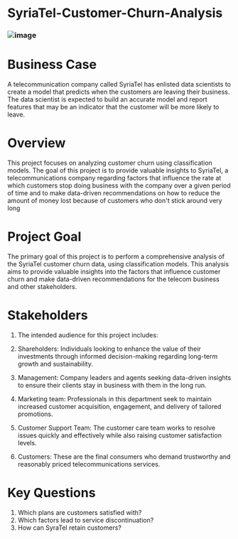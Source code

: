 # SyriaTel-Customer-Churn-Analysis
### ![image](https://github.com/mwanza00/SyriaTel-customer-churn/assets/137791910/037db45c-3bdd-4cde-bb76-b36e2c0501d1)
# Business Case
A telecommunication company called SyriaTel has enlisted data scientists to create a model that predicts when the customers are leaving their business. The data scientist is expected to build an accurate model and report features that may be an indicator that the customer will be more likely to leave.
# Overview
This project focuses on analyzing customer churn using classification models. The goal of this project is to provide valuable insights to SyriaTel, a telecommunications company regarding factors that influence the rate at which customers stop doing business with the company over a given period of time and to make data-driven recommendations on how to reduce the amount of money lost because of customers who don't stick around very long
# Project Goal
The primary goal of this project is to perform a comprehensive analysis of the SyriaTel customer churn data, using classification models. This analysis aims to provide valuable insights into the factors that influence customer churn and make data-driven recommendations for the telecom business and other stakeholders.
# Stakeholders
1. The intended audience for this project includes:

2. Shareholders: Individuals looking to enhance the value of their investments through informed decision-making regarding long-term growth and sustainability.

3. Management: Company leaders and agents seeking data-driven insights to ensure their clients stay in business with them in the long run.

4. Marketing team: Professionals in this department seek to maintain increased customer acquisition, engagement, and delivery of tailored promotions.

5. Customer Support Team: The customer care team works to resolve issues quickly and effectively while also raising customer satisfaction levels.

6. Customers: These are the final consumers who demand trustworthy and reasonably priced telecommunications services.
# Key Questions
1. Which plans are customers satisfied with?
2. Which factors lead to service discontinuation?
3. How can SyraTel retain customers?
